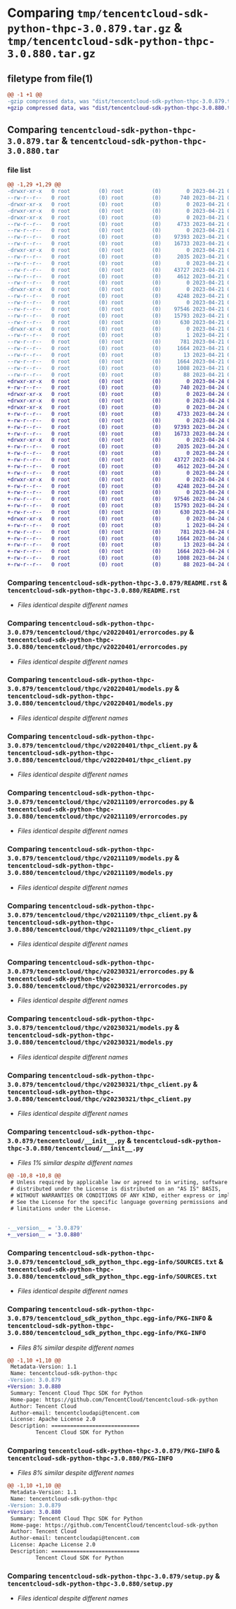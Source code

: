 # Comparing `tmp/tencentcloud-sdk-python-thpc-3.0.879.tar.gz` & `tmp/tencentcloud-sdk-python-thpc-3.0.880.tar.gz`

## filetype from file(1)

```diff
@@ -1 +1 @@
-gzip compressed data, was "dist/tencentcloud-sdk-python-thpc-3.0.879.tar", last modified: Fri Apr 21 01:03:11 2023, max compression
+gzip compressed data, was "dist/tencentcloud-sdk-python-thpc-3.0.880.tar", last modified: Mon Apr 24 03:39:45 2023, max compression
```

## Comparing `tencentcloud-sdk-python-thpc-3.0.879.tar` & `tencentcloud-sdk-python-thpc-3.0.880.tar`

### file list

```diff
@@ -1,29 +1,29 @@
-drwxr-xr-x   0 root         (0) root         (0)        0 2023-04-21 01:03:11.000000 tencentcloud-sdk-python-thpc-3.0.879/
--rw-r--r--   0 root         (0) root         (0)      740 2023-04-21 01:03:11.000000 tencentcloud-sdk-python-thpc-3.0.879/README.rst
-drwxr-xr-x   0 root         (0) root         (0)        0 2023-04-21 01:03:11.000000 tencentcloud-sdk-python-thpc-3.0.879/tencentcloud/
-drwxr-xr-x   0 root         (0) root         (0)        0 2023-04-21 01:03:11.000000 tencentcloud-sdk-python-thpc-3.0.879/tencentcloud/thpc/
-drwxr-xr-x   0 root         (0) root         (0)        0 2023-04-21 01:03:11.000000 tencentcloud-sdk-python-thpc-3.0.879/tencentcloud/thpc/v20220401/
--rw-r--r--   0 root         (0) root         (0)     4733 2023-04-21 01:03:11.000000 tencentcloud-sdk-python-thpc-3.0.879/tencentcloud/thpc/v20220401/errorcodes.py
--rw-r--r--   0 root         (0) root         (0)        0 2023-04-21 01:03:11.000000 tencentcloud-sdk-python-thpc-3.0.879/tencentcloud/thpc/v20220401/__init__.py
--rw-r--r--   0 root         (0) root         (0)    97393 2023-04-21 01:03:11.000000 tencentcloud-sdk-python-thpc-3.0.879/tencentcloud/thpc/v20220401/models.py
--rw-r--r--   0 root         (0) root         (0)    16733 2023-04-21 01:03:11.000000 tencentcloud-sdk-python-thpc-3.0.879/tencentcloud/thpc/v20220401/thpc_client.py
-drwxr-xr-x   0 root         (0) root         (0)        0 2023-04-21 01:03:11.000000 tencentcloud-sdk-python-thpc-3.0.879/tencentcloud/thpc/v20211109/
--rw-r--r--   0 root         (0) root         (0)     2035 2023-04-21 01:03:11.000000 tencentcloud-sdk-python-thpc-3.0.879/tencentcloud/thpc/v20211109/errorcodes.py
--rw-r--r--   0 root         (0) root         (0)        0 2023-04-21 01:03:11.000000 tencentcloud-sdk-python-thpc-3.0.879/tencentcloud/thpc/v20211109/__init__.py
--rw-r--r--   0 root         (0) root         (0)    43727 2023-04-21 01:03:11.000000 tencentcloud-sdk-python-thpc-3.0.879/tencentcloud/thpc/v20211109/models.py
--rw-r--r--   0 root         (0) root         (0)     4612 2023-04-21 01:03:11.000000 tencentcloud-sdk-python-thpc-3.0.879/tencentcloud/thpc/v20211109/thpc_client.py
--rw-r--r--   0 root         (0) root         (0)        0 2023-04-21 01:03:11.000000 tencentcloud-sdk-python-thpc-3.0.879/tencentcloud/thpc/__init__.py
-drwxr-xr-x   0 root         (0) root         (0)        0 2023-04-21 01:03:11.000000 tencentcloud-sdk-python-thpc-3.0.879/tencentcloud/thpc/v20230321/
--rw-r--r--   0 root         (0) root         (0)     4248 2023-04-21 01:03:11.000000 tencentcloud-sdk-python-thpc-3.0.879/tencentcloud/thpc/v20230321/errorcodes.py
--rw-r--r--   0 root         (0) root         (0)        0 2023-04-21 01:03:11.000000 tencentcloud-sdk-python-thpc-3.0.879/tencentcloud/thpc/v20230321/__init__.py
--rw-r--r--   0 root         (0) root         (0)    97546 2023-04-21 01:03:11.000000 tencentcloud-sdk-python-thpc-3.0.879/tencentcloud/thpc/v20230321/models.py
--rw-r--r--   0 root         (0) root         (0)    15793 2023-04-21 01:03:11.000000 tencentcloud-sdk-python-thpc-3.0.879/tencentcloud/thpc/v20230321/thpc_client.py
--rw-r--r--   0 root         (0) root         (0)      630 2023-04-21 01:03:11.000000 tencentcloud-sdk-python-thpc-3.0.879/tencentcloud/__init__.py
-drwxr-xr-x   0 root         (0) root         (0)        0 2023-04-21 01:03:11.000000 tencentcloud-sdk-python-thpc-3.0.879/tencentcloud_sdk_python_thpc.egg-info/
--rw-r--r--   0 root         (0) root         (0)        1 2023-04-21 01:03:11.000000 tencentcloud-sdk-python-thpc-3.0.879/tencentcloud_sdk_python_thpc.egg-info/dependency_links.txt
--rw-r--r--   0 root         (0) root         (0)      781 2023-04-21 01:03:11.000000 tencentcloud-sdk-python-thpc-3.0.879/tencentcloud_sdk_python_thpc.egg-info/SOURCES.txt
--rw-r--r--   0 root         (0) root         (0)     1664 2023-04-21 01:03:11.000000 tencentcloud-sdk-python-thpc-3.0.879/tencentcloud_sdk_python_thpc.egg-info/PKG-INFO
--rw-r--r--   0 root         (0) root         (0)       13 2023-04-21 01:03:11.000000 tencentcloud-sdk-python-thpc-3.0.879/tencentcloud_sdk_python_thpc.egg-info/top_level.txt
--rw-r--r--   0 root         (0) root         (0)     1664 2023-04-21 01:03:11.000000 tencentcloud-sdk-python-thpc-3.0.879/PKG-INFO
--rw-r--r--   0 root         (0) root         (0)     1008 2023-04-21 01:03:11.000000 tencentcloud-sdk-python-thpc-3.0.879/setup.py
--rw-r--r--   0 root         (0) root         (0)       88 2023-04-21 01:03:11.000000 tencentcloud-sdk-python-thpc-3.0.879/setup.cfg
+drwxr-xr-x   0 root         (0) root         (0)        0 2023-04-24 03:39:45.000000 tencentcloud-sdk-python-thpc-3.0.880/
+-rw-r--r--   0 root         (0) root         (0)      740 2023-04-24 03:39:45.000000 tencentcloud-sdk-python-thpc-3.0.880/README.rst
+drwxr-xr-x   0 root         (0) root         (0)        0 2023-04-24 03:39:45.000000 tencentcloud-sdk-python-thpc-3.0.880/tencentcloud/
+drwxr-xr-x   0 root         (0) root         (0)        0 2023-04-24 03:39:45.000000 tencentcloud-sdk-python-thpc-3.0.880/tencentcloud/thpc/
+drwxr-xr-x   0 root         (0) root         (0)        0 2023-04-24 03:39:45.000000 tencentcloud-sdk-python-thpc-3.0.880/tencentcloud/thpc/v20220401/
+-rw-r--r--   0 root         (0) root         (0)     4733 2023-04-24 03:39:45.000000 tencentcloud-sdk-python-thpc-3.0.880/tencentcloud/thpc/v20220401/errorcodes.py
+-rw-r--r--   0 root         (0) root         (0)        0 2023-04-24 03:39:45.000000 tencentcloud-sdk-python-thpc-3.0.880/tencentcloud/thpc/v20220401/__init__.py
+-rw-r--r--   0 root         (0) root         (0)    97393 2023-04-24 03:39:45.000000 tencentcloud-sdk-python-thpc-3.0.880/tencentcloud/thpc/v20220401/models.py
+-rw-r--r--   0 root         (0) root         (0)    16733 2023-04-24 03:39:45.000000 tencentcloud-sdk-python-thpc-3.0.880/tencentcloud/thpc/v20220401/thpc_client.py
+drwxr-xr-x   0 root         (0) root         (0)        0 2023-04-24 03:39:45.000000 tencentcloud-sdk-python-thpc-3.0.880/tencentcloud/thpc/v20211109/
+-rw-r--r--   0 root         (0) root         (0)     2035 2023-04-24 03:39:45.000000 tencentcloud-sdk-python-thpc-3.0.880/tencentcloud/thpc/v20211109/errorcodes.py
+-rw-r--r--   0 root         (0) root         (0)        0 2023-04-24 03:39:45.000000 tencentcloud-sdk-python-thpc-3.0.880/tencentcloud/thpc/v20211109/__init__.py
+-rw-r--r--   0 root         (0) root         (0)    43727 2023-04-24 03:39:45.000000 tencentcloud-sdk-python-thpc-3.0.880/tencentcloud/thpc/v20211109/models.py
+-rw-r--r--   0 root         (0) root         (0)     4612 2023-04-24 03:39:45.000000 tencentcloud-sdk-python-thpc-3.0.880/tencentcloud/thpc/v20211109/thpc_client.py
+-rw-r--r--   0 root         (0) root         (0)        0 2023-04-24 03:39:45.000000 tencentcloud-sdk-python-thpc-3.0.880/tencentcloud/thpc/__init__.py
+drwxr-xr-x   0 root         (0) root         (0)        0 2023-04-24 03:39:45.000000 tencentcloud-sdk-python-thpc-3.0.880/tencentcloud/thpc/v20230321/
+-rw-r--r--   0 root         (0) root         (0)     4248 2023-04-24 03:39:45.000000 tencentcloud-sdk-python-thpc-3.0.880/tencentcloud/thpc/v20230321/errorcodes.py
+-rw-r--r--   0 root         (0) root         (0)        0 2023-04-24 03:39:45.000000 tencentcloud-sdk-python-thpc-3.0.880/tencentcloud/thpc/v20230321/__init__.py
+-rw-r--r--   0 root         (0) root         (0)    97546 2023-04-24 03:39:45.000000 tencentcloud-sdk-python-thpc-3.0.880/tencentcloud/thpc/v20230321/models.py
+-rw-r--r--   0 root         (0) root         (0)    15793 2023-04-24 03:39:45.000000 tencentcloud-sdk-python-thpc-3.0.880/tencentcloud/thpc/v20230321/thpc_client.py
+-rw-r--r--   0 root         (0) root         (0)      630 2023-04-24 03:39:45.000000 tencentcloud-sdk-python-thpc-3.0.880/tencentcloud/__init__.py
+drwxr-xr-x   0 root         (0) root         (0)        0 2023-04-24 03:39:45.000000 tencentcloud-sdk-python-thpc-3.0.880/tencentcloud_sdk_python_thpc.egg-info/
+-rw-r--r--   0 root         (0) root         (0)        1 2023-04-24 03:39:45.000000 tencentcloud-sdk-python-thpc-3.0.880/tencentcloud_sdk_python_thpc.egg-info/dependency_links.txt
+-rw-r--r--   0 root         (0) root         (0)      781 2023-04-24 03:39:45.000000 tencentcloud-sdk-python-thpc-3.0.880/tencentcloud_sdk_python_thpc.egg-info/SOURCES.txt
+-rw-r--r--   0 root         (0) root         (0)     1664 2023-04-24 03:39:45.000000 tencentcloud-sdk-python-thpc-3.0.880/tencentcloud_sdk_python_thpc.egg-info/PKG-INFO
+-rw-r--r--   0 root         (0) root         (0)       13 2023-04-24 03:39:45.000000 tencentcloud-sdk-python-thpc-3.0.880/tencentcloud_sdk_python_thpc.egg-info/top_level.txt
+-rw-r--r--   0 root         (0) root         (0)     1664 2023-04-24 03:39:45.000000 tencentcloud-sdk-python-thpc-3.0.880/PKG-INFO
+-rw-r--r--   0 root         (0) root         (0)     1008 2023-04-24 03:39:45.000000 tencentcloud-sdk-python-thpc-3.0.880/setup.py
+-rw-r--r--   0 root         (0) root         (0)       88 2023-04-24 03:39:45.000000 tencentcloud-sdk-python-thpc-3.0.880/setup.cfg
```

### Comparing `tencentcloud-sdk-python-thpc-3.0.879/README.rst` & `tencentcloud-sdk-python-thpc-3.0.880/README.rst`

 * *Files identical despite different names*

### Comparing `tencentcloud-sdk-python-thpc-3.0.879/tencentcloud/thpc/v20220401/errorcodes.py` & `tencentcloud-sdk-python-thpc-3.0.880/tencentcloud/thpc/v20220401/errorcodes.py`

 * *Files identical despite different names*

### Comparing `tencentcloud-sdk-python-thpc-3.0.879/tencentcloud/thpc/v20220401/models.py` & `tencentcloud-sdk-python-thpc-3.0.880/tencentcloud/thpc/v20220401/models.py`

 * *Files identical despite different names*

### Comparing `tencentcloud-sdk-python-thpc-3.0.879/tencentcloud/thpc/v20220401/thpc_client.py` & `tencentcloud-sdk-python-thpc-3.0.880/tencentcloud/thpc/v20220401/thpc_client.py`

 * *Files identical despite different names*

### Comparing `tencentcloud-sdk-python-thpc-3.0.879/tencentcloud/thpc/v20211109/errorcodes.py` & `tencentcloud-sdk-python-thpc-3.0.880/tencentcloud/thpc/v20211109/errorcodes.py`

 * *Files identical despite different names*

### Comparing `tencentcloud-sdk-python-thpc-3.0.879/tencentcloud/thpc/v20211109/models.py` & `tencentcloud-sdk-python-thpc-3.0.880/tencentcloud/thpc/v20211109/models.py`

 * *Files identical despite different names*

### Comparing `tencentcloud-sdk-python-thpc-3.0.879/tencentcloud/thpc/v20211109/thpc_client.py` & `tencentcloud-sdk-python-thpc-3.0.880/tencentcloud/thpc/v20211109/thpc_client.py`

 * *Files identical despite different names*

### Comparing `tencentcloud-sdk-python-thpc-3.0.879/tencentcloud/thpc/v20230321/errorcodes.py` & `tencentcloud-sdk-python-thpc-3.0.880/tencentcloud/thpc/v20230321/errorcodes.py`

 * *Files identical despite different names*

### Comparing `tencentcloud-sdk-python-thpc-3.0.879/tencentcloud/thpc/v20230321/models.py` & `tencentcloud-sdk-python-thpc-3.0.880/tencentcloud/thpc/v20230321/models.py`

 * *Files identical despite different names*

### Comparing `tencentcloud-sdk-python-thpc-3.0.879/tencentcloud/thpc/v20230321/thpc_client.py` & `tencentcloud-sdk-python-thpc-3.0.880/tencentcloud/thpc/v20230321/thpc_client.py`

 * *Files identical despite different names*

### Comparing `tencentcloud-sdk-python-thpc-3.0.879/tencentcloud/__init__.py` & `tencentcloud-sdk-python-thpc-3.0.880/tencentcloud/__init__.py`

 * *Files 1% similar despite different names*

```diff
@@ -10,8 +10,8 @@
 # Unless required by applicable law or agreed to in writing, software
 # distributed under the License is distributed on an "AS IS" BASIS,
 # WITHOUT WARRANTIES OR CONDITIONS OF ANY KIND, either express or implied.
 # See the License for the specific language governing permissions and
 # limitations under the License.
 
 
-__version__ = '3.0.879'
+__version__ = '3.0.880'
```

### Comparing `tencentcloud-sdk-python-thpc-3.0.879/tencentcloud_sdk_python_thpc.egg-info/SOURCES.txt` & `tencentcloud-sdk-python-thpc-3.0.880/tencentcloud_sdk_python_thpc.egg-info/SOURCES.txt`

 * *Files identical despite different names*

### Comparing `tencentcloud-sdk-python-thpc-3.0.879/tencentcloud_sdk_python_thpc.egg-info/PKG-INFO` & `tencentcloud-sdk-python-thpc-3.0.880/tencentcloud_sdk_python_thpc.egg-info/PKG-INFO`

 * *Files 8% similar despite different names*

```diff
@@ -1,10 +1,10 @@
 Metadata-Version: 1.1
 Name: tencentcloud-sdk-python-thpc
-Version: 3.0.879
+Version: 3.0.880
 Summary: Tencent Cloud Thpc SDK for Python
 Home-page: https://github.com/TencentCloud/tencentcloud-sdk-python
 Author: Tencent Cloud
 Author-email: tencentcloudapi@tencent.com
 License: Apache License 2.0
 Description: ============================
         Tencent Cloud SDK for Python
```

### Comparing `tencentcloud-sdk-python-thpc-3.0.879/PKG-INFO` & `tencentcloud-sdk-python-thpc-3.0.880/PKG-INFO`

 * *Files 8% similar despite different names*

```diff
@@ -1,10 +1,10 @@
 Metadata-Version: 1.1
 Name: tencentcloud-sdk-python-thpc
-Version: 3.0.879
+Version: 3.0.880
 Summary: Tencent Cloud Thpc SDK for Python
 Home-page: https://github.com/TencentCloud/tencentcloud-sdk-python
 Author: Tencent Cloud
 Author-email: tencentcloudapi@tencent.com
 License: Apache License 2.0
 Description: ============================
         Tencent Cloud SDK for Python
```

### Comparing `tencentcloud-sdk-python-thpc-3.0.879/setup.py` & `tencentcloud-sdk-python-thpc-3.0.880/setup.py`

 * *Files identical despite different names*

